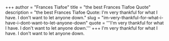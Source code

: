 +++
author = "Frances Tiafoe"
title = "the best Frances Tiafoe Quote"
description = "the best Frances Tiafoe Quote: I'm very thankful for what I have. I don't want to let anyone down."
slug = "im-very-thankful-for-what-i-have-i-dont-want-to-let-anyone-down"
quote = '''I'm very thankful for what I have. I don't want to let anyone down.'''
+++
I'm very thankful for what I have. I don't want to let anyone down.
